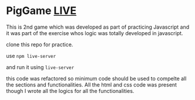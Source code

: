 # PigGame  [LIVE](https://paramveer665.github.io/PigGame/)
This is 2nd game which was developed as part of practicing Javascript and it was part of the exercise whos logic was totally developed in javascript.


clone this repo for practice.

use ``npm live-server``

and run it using ``live-server``

this code was refactored so minimum code should be used to compelte all the sections and functionalities. All the html and css code was present though I wrote all the logics for all the functionalities.
